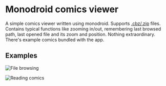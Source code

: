 # Monodroid comics viewer
A simple comics viewer written using monodroid. Supports [.cbz/.zip](http://en.wikipedia.org/wiki/Comic_book_archive) files. Contains typical functions like zooming in/out, remembering last browsed path, last opened file and its zoom and position. Nothing extraordinary.
There's example comics bundled with the app.

## Examples
![File browsing](http://imageshack.us/a/img507/1746/device20120909170104.png)

![Reading comics](http://imageshack.us/a/img43/9711/device20120909170035.png)